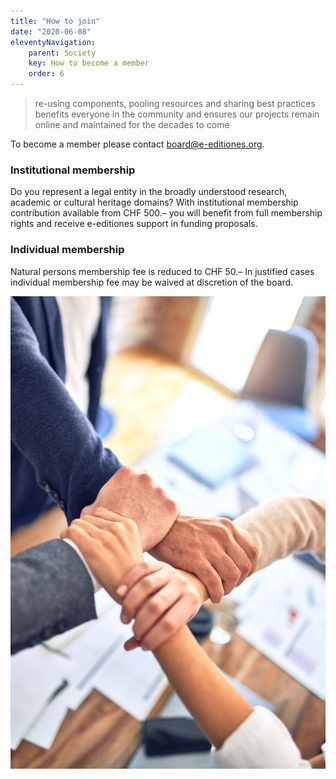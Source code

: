 ```yaml
---
title: "How to join"
date: "2020-06-08"
eleventyNavigation:
    parent: Society
    key: How to become a member
    order: 6
---
```

> re-using components, pooling resources and sharing best practices benefits everyone in the community and ensures our projects remain online and maintained for the decades to come

To become a member please contact [board@e-editiones.org](mailto:board@e-editiones.org).

### Institutional membership

Do you represent a legal entity in the broadly understood research, academic or cultural heritage domains? With institutional membership contribution available from CHF 500.– you will benefit from full membership rights and receive e-editiones support in funding proposals.

### Individual membership

Natural persons membership fee is reduced to CHF 50.– In justified cases individual membership fee may be waived at discretion of the board.


![Photo by <a href="https://unsplash.com/@krakenimages?utm_source=unsplash&utm_medium=referral&utm_content=creditCopyText">krakenimages</a> on <a href="https://unsplash.com/s/photos/member?utm_source=unsplash&utm_medium=referral&utm_content=creditCopyText">Unsplash</a>](/img/krakenimages-Y5bvRlcCx8k-unsplash.jpg)

‍
